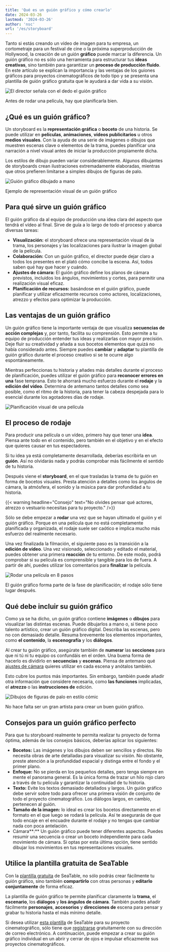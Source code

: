 ```yaml
---
title: 'Qué es un guión gráfico y cómo crearlo'
date: 2024-03-26
lastmod: '2024-03-26'
author: 'nsc'
url: '/es/storyboard'
---
```


Tanto si estás creando un vídeo de imagen para tu empresa, un cortometraje para un festival de cine o la próxima superproducción de Hollywood, la creación de un guión **gráfico** puede marcar la diferencia. Un guión gráfico no es sólo una herramienta para estructurar tus **ideas creativas**, sino también para garantizar un **proceso de producción fluido**. En este artículo se explican la importancia y las ventajas de los guiones gráficos para proyectos cinematográficos de todo tipo y se presenta una plantilla de guión gráfico gratuita que le ayudará a dar vida a su visión.

![El director señala con el dedo el guión gráfico](images/dix-sept-xEKgWKmUk5A-unsplash-711x463.jpg)

Antes de rodar una película, hay que planificarla bien.

## ¿Qué es un guión gráfico?

Un storyboard es la **representación gráfica** o **boceto** de una historia. Se puede utilizar en **películas**, **animaciones**, **vídeos publicitarios** u otros **medios visuales**. Con la ayuda de una serie de imágenes o dibujos que muestren escenas clave o elementos de la trama, puedes planificar una narración a nivel visual antes de iniciar la producción propiamente dicha.

Los estilos de dibujo pueden variar considerablemente. Algunos dibujantes de storyboards crean ilustraciones extremadamente elaboradas, mientras que otros prefieren limitarse a simples dibujos de figuras de palo.

![Guión gráfico dibujado a mano](images/dix-sept-idiRDLFPH6A-unsplash-711x936.jpg)

Ejemplo de representación visual de un guión gráfico

## Para qué sirve un guión gráfico

El guión gráfico da al equipo de producción una idea clara del aspecto que tendrá el vídeo al final. Sirve de guía a lo largo de todo el proceso y abarca diversas tareas:

- **Visualización:** el storyboard ofrece una representación visual de la trama, los personajes y las localizaciones para ilustrar la imagen global de la película.
- **Colaboración:** Con un guión gráfico, el director puede dejar claro a todos los presentes en el plató cómo concibe la escena. Así, todos saben qué hay que hacer y cuándo.
- **Ajustes de cámara:** El guión gráfico define los planos de cámara previstos, incluidos los ángulos, movimientos y cortes, para permitir una realización visual eficaz.
- **Planificación de recursos:** basándose en el guión gráfico, puede planificar y utilizar eficazmente recursos como actores, localizaciones, atrezzo y efectos para optimizar la producción.

## Las ventajas de un guión gráfico

Un guión gráfico tiene la importante ventaja de que visualiza **secuencias de acción complejas** y, por tanto, facilita su comprensión. Esto permite a tu equipo de producción entender tus ideas y realizarlas con mayor precisión. Deje fluir su creatividad y añada a sus bocetos elementos que quizá no había considerado antes. Siempre puedes **cambiar** y **adaptar** tu plantilla de guión gráfico durante el proceso creativo si se te ocurre algo espontáneamente.

Mientras perfeccionas tu historia y añades más detalles durante el proceso de planificación, puedes utilizar el guión gráfico para **reconocer errores en una** fase temprana. Esto te ahorrará mucho esfuerzo durante el **rodaje** y la **edición del vídeo**. Determina de antemano tantos detalles como sea posible, como el ritmo de la historia, para tener la cabeza despejada para lo esencial durante los agotadores días de rodaje.

![Planificación visual de una película](images/matt-popovich-pJwWrP-OIfk-unsplash-711x457.jpg)

## El proceso de rodaje

Para producir una película o un vídeo, primero hay que tener una **idea**. Piensa ante todo en el contenido, pero también en el objetivo y en el efecto que quieres causar en tus espectadores.

Si tu idea ya está completamente desarrollada, deberías escribirla en un **guión**. Así no olvidarás nada y podrás comprobar más fácilmente el sentido de tu historia.

Después viene el **storyboard**, en el que trasladas la trama de tu guión en forma de bocetos visuales. Presta atención a detalles como los ángulos de cámara, la atmósfera, el sonido y la música para dar profundidad a tu historia.

{{< warning headline="Consejo" text="No olvides pensar qué actores, atrezzo o vestuario necesitas para tu proyecto." />}}

Sólo se debe empezar a **rodar** una vez que se hayan ultimado el guión y el guión gráfico. Porque en una película que no está completamente planificada y organizada, el rodaje suele ser caótico e implica mucho más esfuerzo del realmente necesario.

Una vez finalizada la filmación, el siguiente paso es la transición a la **edición de vídeo**. Una vez visionado, seleccionado y editado el material, puedes obtener una primera **reacción** de tu entorno. De este modo, podrá comprobar si su película es comprensible y tangible para los de fuera. A partir de ahí, puedes utilizar los comentarios para **finalizar** la película.

![Rodar una película en 8 pasos](images/Film-drehen-in-8-Schritten-711x1264.png)

El guión gráfico forma parte de la fase de planificación; el rodaje sólo tiene lugar después.

## Qué debe incluir su guión gráfico

Como ya se ha dicho, un guión gráfico contiene **imágenes** o **dibujos** para visualizar las distintas escenas. Puede dibujarlos a mano o, si tiene poco talento artístico, crear un guión gráfico digital. Describa las escenas, pero no con demasiado detalle. Resuma brevemente los elementos importantes, como **el contenido**, la **escenografía** y los **diálogos**.

Al crear tu guión gráfico, asegúrate también de **numerar** las **secciones** para que ni tú ni tu equipo os confundáis en el orden. Una buena forma de hacerlo es dividirlo en **secuencias** y **escenas**. Piensa de antemano qué [ajustes de cámara](https://filmpuls.info/einstellungen-einstellungsgroesse-bildausschnitt/) quieres utilizar en cada escena y anótalos también.

Esto cubre los puntos más importantes. Sin embargo, también puede añadir otra información que considere necesaria, como **las funciones** implicadas, el **atrezzo** o las **instrucciones de** edición.

![Dibujos de figuras de palo en estilo cómic](images/nasim-keshmiri-bNjYwZrkJ3A-unsplash-711x474.jpg)

No hace falta ser un gran artista para crear un buen guión gráfico.

## Consejos para un guión gráfico perfecto

Para que tu storyboard realmente te permita realizar tu proyecto de forma óptima, además de los consejos básicos, deberías aplicar los siguientes:

- **Bocetos:** Las imágenes y los dibujos deben ser sencillos y directos. No necesita obras de arte detalladas para visualizar su visión. No obstante, preste atención a la profundidad espacial y distinga entre el fondo y el primer plano.
- **Enfoque:** No se pierda en los pequeños detalles, pero tenga siempre en mente el panorama general. Es la única forma de trazar un hilo rojo claro a través de tu película y garantizar la continuidad de tu historia.
- **Texto:** Evite los textos demasiado detallados y largos. Un guión gráfico debe servir sobre todo para ofrecer una primera visión de conjunto de todo el proyecto cinematográfico. Los diálogos largos, en cambio, pertenecen al guión.
- **Tamaño de la imagen:** lo ideal es crear los bocetos directamente en el formato en el que luego se rodará la película. Así te asegurarás de que todo encaje en el encuadre durante el rodaje y no tengas que cambiar nada con poca antelación.
- Cámara**:** Un guión gráfico puede tener diferentes aspectos. Puedes resumir una secuencia o crear un boceto independiente para cada movimiento de cámara. Si optas por esta última opción, tiene sentido dibujar los movimientos en tus representaciones visuales.

## Utilice la plantilla gratuita de SeaTable

Con la [plantilla gratuita](https://seatable.io/es/vorlage/k6o24najsho8oipbkwmo8g/) de SeaTable, no sólo podrás crear fácilmente tu guión gráfico, sino también **compartirlo** con otras personas y **editarlo conjuntamente** de forma eficaz.

La plantilla de guión gráfico te permite planificar claramente la **trama**, el **escenario**, los **diálogos** y **los ángulos de cámara**. También puedes añadir fácilmente **personajes**, **accesorios** y **direcciones de** escena para pensar y grabar tu historia hasta el más mínimo detalle.

Si desea utilizar [esta plantilla](https://seatable.io/es/vorlage/k6o24najsho8oipbkwmo8g/) de SeaTable para su proyecto cinematográfico, sólo tiene que [registrarse](https://seatable.io/es/registrierung/) gratuitamente con su dirección de correo electrónico. A continuación, puede empezar a crear su guión gráfico individual en un abrir y cerrar de ojos e impulsar eficazmente sus proyectos cinematográficos.
